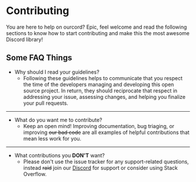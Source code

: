 # Contributing
You are here to help on ourcord? Epic, feel welcome and read the following sections to know how to start contributing and make this the most awesome Discord library!

## Some FAQ Things

- Why should I read your guidelines?
  - Following these guidelines helps to communicate that you respect the time of the developers managing and developing this open source project. In return, they should reciprocate that respect in addressing your issue, assessing changes, and helping you finalize your pull requests.
---- 

- What do you want me to contribute?
  - Keep an open mind! Improving documentation, bug triaging, or improving ~~our bad code~~ are all examples of helpful contributions that mean less work for you.
---- 

- What contributions you **DON'T** want?
  - Please don't use the issue tracker for any support-related questions, instead ~~raid~~ join our [Discord]() for support or consider using Stack Overflow.
